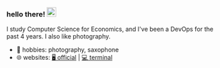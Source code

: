### hello there! <img src="https://media.giphy.com/media/hvRJCLFzcasrR4ia7z/giphy.gif" width="22">

I study Computer Science for Economics, and I've been a DevOps for the past 4 years. I also like photography.

- 🌱 hobbies: photography, saxophone
- 🌐 websites: [🖥️ official](https://gui.poletti.me) | [💻 terminal](https://poletti.me)
